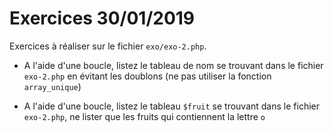 # Exercices 30/01/2019

Exercices à réaliser sur le fichier `exo/exo-2.php`.

- A l'aide d'une boucle, listez le tableau de nom se trouvant dans le fichier `exo-2.php` en évitant les doublons (ne pas utiliser la fonction `array_unique`)

- A l'aide d'une boucle, listez le tableau `$fruit` se trouvant dans le fichier `exo-2.php`, ne lister que les fruits qui contiennent la lettre `o`
